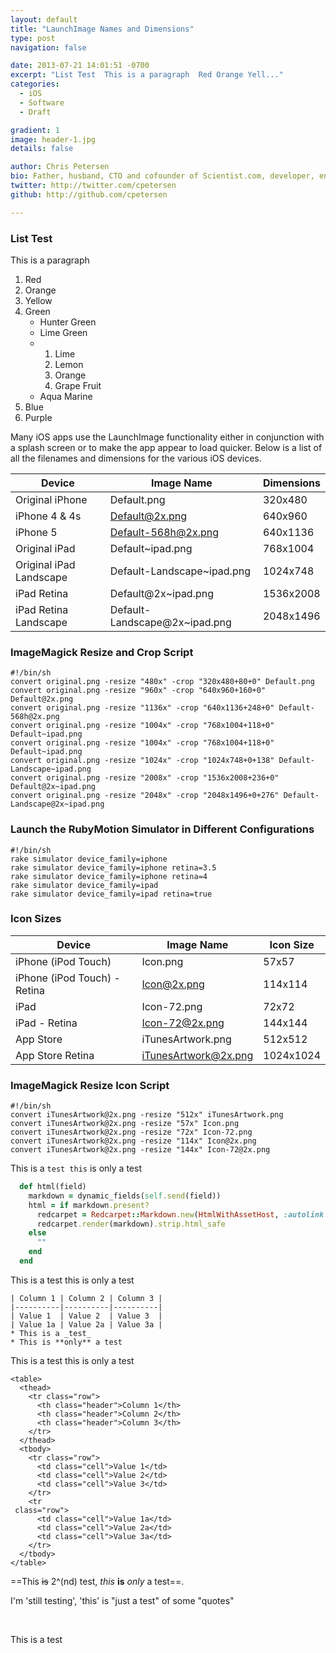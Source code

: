 ```yaml
---
layout: default
title: "LaunchImage Names and Dimensions"
type: post
navigation: false

date: 2013-07-21 14:01:51 -0700
excerpt: "List Test  This is a paragraph  Red Orange Yell..."
categories:
  - iOS
  - Software
  - Draft

gradient: 1
image: header-1.jpg
details: false

author: Chris Petersen
bio: Father, husband, CTO and cofounder of Scientist.com, developer, entrepreneur and technologist.
twitter: http://twitter.com/cpetersen
github: http://github.com/cpetersen

---
```





### List Test

 This is a paragraph 

 1. Red
 1. Orange
 1. Yellow
 1. Green
    * Hunter Green
    * Lime Green
    * 
      1. Lime
      1. Lemon
      1. Orange
      1. Grape Fruit
    * Aqua Marine
 1. Blue
 1. Purple

 Many iOS apps use the LaunchImage functionality either in conjunction with a splash screen or to make the app appear to load quicker. Below is a list of all the filenames and dimensions for the various iOS devices. 

|__Device__|__Image Name__|__Dimensions__|
|---|---|---|
|Original iPhone|Default.png|320x480|
|iPhone 4 & 4s|Default@2x.png|640x960|
|iPhone 5|Default-568h@2x.png|640x1136|
|Original iPad|Default~ipad.png|768x1004|
|Original iPad Landscape|Default-Landscape~ipad.png|1024x748|
|iPad Retina|Default@2x~ipad.png|1536x2008|
|iPad Retina Landscape|Default-Landscape@2x~ipad.png|2048x1496|

### ImageMagick Resize and Crop Script

```
#!/bin/sh
convert original.png -resize "480x" -crop "320x480+80+0" Default.png
convert original.png -resize "960x" -crop "640x960+160+0" Default@2x.png
convert original.png -resize "1136x" -crop "640x1136+248+0" Default-568h@2x.png
convert original.png -resize "1004x" -crop "768x1004+118+0" Default~ipad.png
convert original.png -resize "1004x" -crop "768x1004+118+0" Default~ipad.png
convert original.png -resize "1024x" -crop "1024x748+0+138" Default-Landscape~ipad.png
convert original.png -resize "2008x" -crop "1536x2008+236+0" Default@2x~ipad.png
convert original.png -resize "2048x" -crop "2048x1496+0+276" Default-Landscape@2x~ipad.png
```

### Launch the RubyMotion Simulator in Different Configurations

```
#!/bin/sh
rake simulator device_family=iphone
rake simulator device_family=iphone retina=3.5 
rake simulator device_family=iphone retina=4
rake simulator device_family=ipad
rake simulator device_family=ipad retina=true
```

### Icon Sizes

|__Device__|__Image Name__|__Icon Size__|
|---|---|---|
|iPhone (iPod Touch)|Icon.png|57x57|
|iPhone (iPod Touch) - Retina|Icon@2x.png|114x114|
|iPad|Icon-72.png |72x72|
|iPad - Retina|Icon-72@2x.png |144x144|
|App Store|iTunesArtwork.png |512x512|
|App Store Retina|iTunesArtwork@2x.png |1024x1024|

### ImageMagick Resize Icon Script

```
#!/bin/sh
convert iTunesArtwork@2x.png -resize "512x" iTunesArtwork.png
convert iTunesArtwork@2x.png -resize "57x" Icon.png
convert iTunesArtwork@2x.png -resize "72x" Icon-72.png
convert iTunesArtwork@2x.png -resize "114x" Icon@2x.png
convert iTunesArtwork@2x.png -resize "144x" Icon-72@2x.png
```

 This is a `test this` is only a test 

```ruby
  def html(field)
    markdown = dynamic_fields(self.send(field))
    html = if markdown.present?
      redcarpet = Redcarpet::Markdown.new(HtmlWithAssetHost, :autolink => true, :space_after_headers => true, :tables => true)
      redcarpet.render(markdown).strip.html_safe
    else
      ""
    end
  end
```

 This is a test this is only a test

```
| Column 1 | Column 2 | Column 3 |
|----------|----------|----------|
| Value 1  | Value 2  | Value 3  |
| Value 1a | Value 2a | Value 3a |
* This is a _test_
* This is **only** a test
```

 This is a test this is only a test

```
<table>
  <thead>
    <tr class="row">
      <th class="header">Column 1</th>
      <th class="header">Column 2</th>
      <th class="header">Column 3</th>
    </tr>
  </thead>
  <tbody>
    <tr class="row">
      <td class="cell">Value 1</td>
      <td class="cell">Value 2</td>
      <td class="cell">Value 3</td>
    </tr>
    <tr
 class="row">
      <td class="cell">Value 1a</td>
      <td class="cell">Value 2a</td>
      <td class="cell">Value 3a</td>
    </tr>
  </tbody>
</table>
```

  ==This ~~is~~  2^(nd)  test,  *this*  __is__  _only_ a test==. 

 I'm 'still testing', 'this' is "just a test" of some "quotes" 

 ﻿ 

 This is a test 
